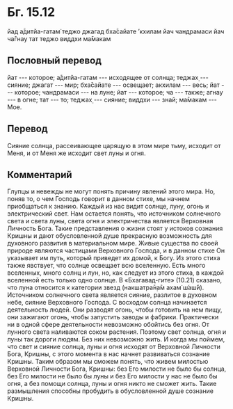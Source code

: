 # Бг. 15.12
йад а̄дитйа-гатам̇ теджо
джагад бха̄сайате ’кхилам
йач чандрамаси йач ча̄гнау
тат теджо виддхи ма̄макам
## Пословный перевод

йат --- которое; а̄дитйа-гатам --- исходящее от солнца; теджах̣ ---
сияние; джагат --- мир; бха̄сайате --- освещает; акхилам --- весь; йат
--- которое; чандрамаси --- на луне; йат --- которое; ча --- также;
агнау --- в огне; тат --- то; теджах̣ --- сияние; виддхи --- знай;
ма̄макам --- Мое.

## Перевод

Сияние солнца, рассеивающее царящую в этом мире тьму, исходит от Меня, и
от Меня же исходит свет луны и огня.

## Комментарий

Глупцы и невежды не могут понять причину явлений этого мира. Но, поняв
то, о чем Господь говорит в данном стихе, мы начнем приобщаться к
знанию. Каждый из нас видит солнце, луну, огонь и электрический свет.
Нам остается понять, что источником солнечного света и света луны, света
огня и электричества является Верховная Личность Бога. Такие
представления о жизни стоят у истоков сознания Кришны и дают
обусловленной душе прекрасную возможность для духовного развития в
материальном мире. Живые существа по своей природе являются частицами
Верховного Господа, и в данном стихе Он указывает им путь, который
приведет их домой, к Богу. Из этого стиха также явствует, что солнце
освещает всю вселенную. Есть много вселенных, много солнц и лун, но, как
следует из этого стиха, в каждой вселенной есть только одно солнце. В
«Бхагавад-гите» (10.21) сказано, что луна относится к категории звезд
(накшатра̄н̣а̄м ахам̇ ш́аш́ӣ). Источником солнечного света является сияние,
разлитое в духовном небе, сияние Верховного Господа. С восходом солнца
начинается деятельность людей. Они разводят огонь, чтобы готовить на нем
пищу, они зажигают огонь, чтобы запустить заводы и фабрики. Практически
ни в одной сфере деятельности невозможно обойтись без огня. От лунного
света наливаются соком растения. Поэтому свет солнца, огня и луны так
дороги людям. Без них невозможно жить. И когда мы поймем, что свет и
сияние солнца, луны и огня исходят от Верховной Личности Бога, Кришны, с
этого момента в нас начнет развиваться сознание Кришны. Таким образом мы
сможем понять, что живем милостью Верховной Личности Бога, Кришны: без
Его милости не было бы солнца, без Его милости не было бы луны и без Его
милости у нас не было бы огня, а без помощи солнца, луны и огня никто не
сможет жить. Такие размышления способны пробудить в обусловленной душе
сознание Кришны.
